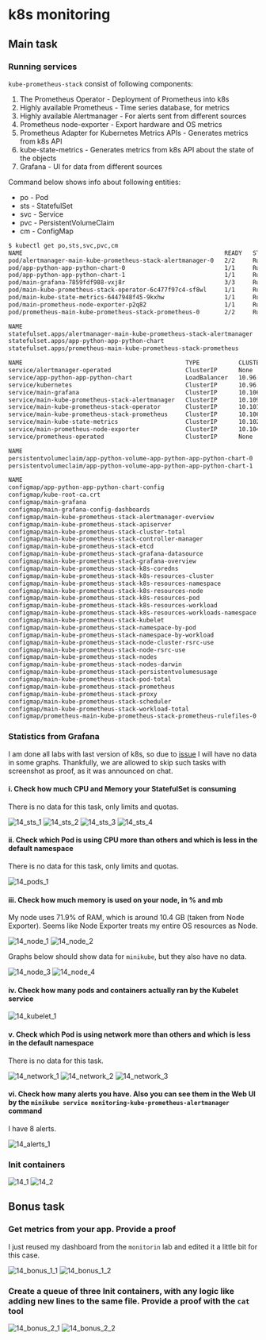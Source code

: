# k8s monitoring

## Main task

### Running services

`kube-prometheus-stack` consist of following components:

1. The Prometheus Operator - Deployment of Prometheus into k8s
2. Highly available Prometheus - Time series database, for metrics
3. Highly available Alertmanager - For alerts sent from different sources
4. Prometheus node-exporter - Export hardware and OS metrics
5. Prometheus Adapter for Kubernetes Metrics APIs - Generates metrics from k8s API
6. kube-state-metrics - Generates metrics from k8s API about the state of the objects
7. Grafana - UI for data from different sources

Command below shows info about following entities:

- po - Pod
- sts - StatefulSet
- svc - Service
- pvc - PersistentVolumeClaim
- cm - ConfigMap

```bash
$ kubectl get po,sts,svc,pvc,cm
NAME                                                         READY   STATUS    RESTARTS       AGE
pod/alertmanager-main-kube-prometheus-stack-alertmanager-0   2/2     Running   1 (111m ago)   111m
pod/app-python-app-python-chart-0                            1/1     Running   0              109m
pod/app-python-app-python-chart-1                            1/1     Running   0              109m
pod/main-grafana-7859fdf988-vxj8r                            3/3     Running   0              111m
pod/main-kube-prometheus-stack-operator-6c477f97c4-sf8wl     1/1     Running   0              111m
pod/main-kube-state-metrics-6447948f45-9kxhw                 1/1     Running   0              111m
pod/main-prometheus-node-exporter-p2q82                      1/1     Running   0              111m
pod/prometheus-main-kube-prometheus-stack-prometheus-0       2/2     Running   0              111m

NAME                                                                    READY   AGE
statefulset.apps/alertmanager-main-kube-prometheus-stack-alertmanager   1/1     111m
statefulset.apps/app-python-app-python-chart                            2/2     109m
statefulset.apps/prometheus-main-kube-prometheus-stack-prometheus       1/1     111m

NAME                                              TYPE           CLUSTER-IP       EXTERNAL-IP   PORT(S)                      AGE
service/alertmanager-operated                     ClusterIP      None             <none>        9093/TCP,9094/TCP,9094/UDP   111m
service/app-python-app-python-chart               LoadBalancer   10.96.151.52     <pending>     80:31026/TCP                 109m
service/kubernetes                                ClusterIP      10.96.0.1        <none>        443/TCP                      152m
service/main-grafana                              ClusterIP      10.106.195.19    <none>        80/TCP                       111m
service/main-kube-prometheus-stack-alertmanager   ClusterIP      10.109.167.202   <none>        9093/TCP                     111m
service/main-kube-prometheus-stack-operator       ClusterIP      10.101.223.83    <none>        443/TCP                      111m
service/main-kube-prometheus-stack-prometheus     ClusterIP      10.106.70.146    <none>        9090/TCP                     111m
service/main-kube-state-metrics                   ClusterIP      10.102.38.71     <none>        8080/TCP                     111m
service/main-prometheus-node-exporter             ClusterIP      10.104.232.70    <none>        9100/TCP                     111m
service/prometheus-operated                       ClusterIP      None             <none>        9090/TCP                     111m

NAME                                                                    STATUS   VOLUME                                     CAPACITY   ACCESS MODES   STORAGECLASS   AGE
persistentvolumeclaim/app-python-volume-app-python-app-python-chart-0   Bound    pvc-bddf6f9a-0de0-436c-8d72-02f04247dcb6   256Mi      RWO            standard       109m
persistentvolumeclaim/app-python-volume-app-python-app-python-chart-1   Bound    pvc-1ef73a89-b6aa-472f-93b7-b647531358e4   256Mi      RWO            standard       109m

NAME                                                                     DATA   AGE
configmap/app-python-app-python-chart-config                             1      109m
configmap/kube-root-ca.crt                                               1      152m
configmap/main-grafana                                                   1      111m
configmap/main-grafana-config-dashboards                                 1      111m
configmap/main-kube-prometheus-stack-alertmanager-overview               1      111m
configmap/main-kube-prometheus-stack-apiserver                           1      111m
configmap/main-kube-prometheus-stack-cluster-total                       1      111m
configmap/main-kube-prometheus-stack-controller-manager                  1      111m
configmap/main-kube-prometheus-stack-etcd                                1      111m
configmap/main-kube-prometheus-stack-grafana-datasource                  1      111m
configmap/main-kube-prometheus-stack-grafana-overview                    1      111m
configmap/main-kube-prometheus-stack-k8s-coredns                         1      111m
configmap/main-kube-prometheus-stack-k8s-resources-cluster               1      111m
configmap/main-kube-prometheus-stack-k8s-resources-namespace             1      111m
configmap/main-kube-prometheus-stack-k8s-resources-node                  1      111m
configmap/main-kube-prometheus-stack-k8s-resources-pod                   1      111m
configmap/main-kube-prometheus-stack-k8s-resources-workload              1      111m
configmap/main-kube-prometheus-stack-k8s-resources-workloads-namespace   1      111m
configmap/main-kube-prometheus-stack-kubelet                             1      111m
configmap/main-kube-prometheus-stack-namespace-by-pod                    1      111m
configmap/main-kube-prometheus-stack-namespace-by-workload               1      111m
configmap/main-kube-prometheus-stack-node-cluster-rsrc-use               1      111m
configmap/main-kube-prometheus-stack-node-rsrc-use                       1      111m
configmap/main-kube-prometheus-stack-nodes                               1      111m
configmap/main-kube-prometheus-stack-nodes-darwin                        1      111m
configmap/main-kube-prometheus-stack-persistentvolumesusage              1      111m
configmap/main-kube-prometheus-stack-pod-total                           1      111m
configmap/main-kube-prometheus-stack-prometheus                          1      111m
configmap/main-kube-prometheus-stack-proxy                               1      111m
configmap/main-kube-prometheus-stack-scheduler                           1      111m
configmap/main-kube-prometheus-stack-workload-total                      1      111m
configmap/prometheus-main-kube-prometheus-stack-prometheus-rulefiles-0   29     111m
```

### Statistics from Grafana

I am done all labs with last version of k8s,
so due to [issue](https://github.com/prometheus-operator/kube-prometheus/issues/1850)
I will have no data in some graphs.
Thankfully, we are allowed to skip such tasks with screenshot as proof,
as it was announced on chat.

#### i. Check how much CPU and Memory your StatefulSet is consuming

There is no data for this task, only limits and quotas.

![14_sts_1](.attachments/14_sts_1.png)
![14_sts_2](.attachments/14_sts_2.png)
![14_sts_3](.attachments/14_sts_3.png)
![14_sts_4](.attachments/14_sts_4.png)

#### ii. Check which Pod is using CPU more than others and which is less in the default namespace

There is no data for this task, only limits and quotas.

![14_pods_1](.attachments/14_pods_1.png)

#### iii. Check how much memory is used on your node, in % and mb

My node uses 71.9% of RAM, which is around 10.4 GB (taken from Node Exporter).
Seems like Node Exporter treats my entire OS resources as Node.

![14_node_1](.attachments/14_node_1.png)
![14_node_2](.attachments/14_node_2.png)

Graphs below should show data for `minikube`, but they also have no data.

![14_node_3](.attachments/14_node_3.png)
![14_node_4](.attachments/14_node_4.png)

#### iv. Check how many pods and containers actually ran by the Kubelet service

![14_kubelet_1](.attachments/14_kubelet_1.png)

#### v. Check which Pod is using network more than others and which is less in the default namespace

There is no data for this task.

![14_network_1](.attachments/14_network_1.png)
![14_network_2](.attachments/14_network_2.png)
![14_network_3](.attachments/14_network_3.png)

#### vi. Check how many alerts you have. Also you can see them in the Web UI by the `minikube service monitoring-kube-prometheus-alertmanager` command

I have 8 alerts.

![14_alerts_1](.attachments/14_alerts_1.png)

### Init containers

![14_1](.attachments/14_1.png)
![14_2](.attachments/14_2.png)

## Bonus task

### Get metrics from your app. Provide a proof

I just reused my dashboard from the `monitorin` lab and edited it
a little bit for this case.

![14_bonus_1_1](.attachments/14_bonus_1_1.png)
![14_bonus_1_2](.attachments/14_bonus_1_2.png)

### Create a queue of three Init containers, with any logic like adding new lines to the same file. Provide a proof with the `cat` tool

![14_bonus_2_1](.attachments/14_bonus_2_1.png)
![14_bonus_2_2](.attachments/14_bonus_2_2.png)
